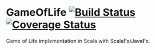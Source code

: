 # GameOfLife [![Build Status](https://travis-ci.org/Phil-Ba/GameOfLife.svg?branch=master)](https://travis-ci.org/Phil-Ba/GameOfLife) [![Coverage Status](https://coveralls.io/repos/github/Phil-Ba/GameOfLife/badge.svg?branch=master)](https://coveralls.io/github/Phil-Ba/GameOfLife?branch=master)

Game of Life implementation in Scala with ScalaFx/JavaFx.

